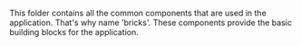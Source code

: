 This folder contains all the common components that are used in the application. That's why name 'bricks'.
These components provide the basic building blocks for the application.
